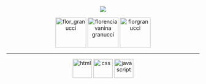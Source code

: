 <!-- Typing SVG by DenverCoder1 - https://github.com/DenverCoder1/readme-typing-svg -->
<p align="center">
  <a href="https://github.com/DenverCoder1/readme-typing-svg"><img src="https://readme-typing-svg.herokuapp.com?color=CC9B6D&center=true&vCenter=true&lines=Front+end+developer"></a>
</p>

<p align="center">
<a href="https://twitter.com/flor_granucci" target="blank"><img align="center" src="https://i.ibb.co/sHW1sNh/icons8-twitter-100.png" alt="flor_granucci" height="80" width="80" /></a>
<a href="https://linkedin.com/in/florencia vanina granucci" target="blank"><img align="center" src="https://i.ibb.co/MMGsrwb/icons8-linkedin-100.png" alt="florencia vanina granucci" height="80" width="80" /></a>
<a href="https://instagram.com/florgranucci" target="blank"><img align="center" src="https://i.ibb.co/DLvDprC/icons8-instagram-100.png" alt="florgranucci" height="80" width="80" /></a>
</p>

---

<p align="center">
<a href="https://developer.mozilla.org/es/docs/Web/HTML" target="blank"><img align="center" src="https://i.ibb.co/Ky0gx9p/icons8-html-5-64-1.png" alt="html" height="50" width="50" /></a>
<a href="https://developer.mozilla.org/es/docs/Web/CSS" target="blank"><img align="center" src="https://i.ibb.co/1MYpY4h/icons8-css3-64.png" alt="css" height="50" width="50" /></a>
<a href="https://developer.mozilla.org/es/docs/Web/JavaScript" target="blank"><img align="center" src="https://i.ibb.co/PtpJsxM/icons8-logotipo-de-javascript-64.png" alt="javascript" height="50" width="50" /></a>
</p>
